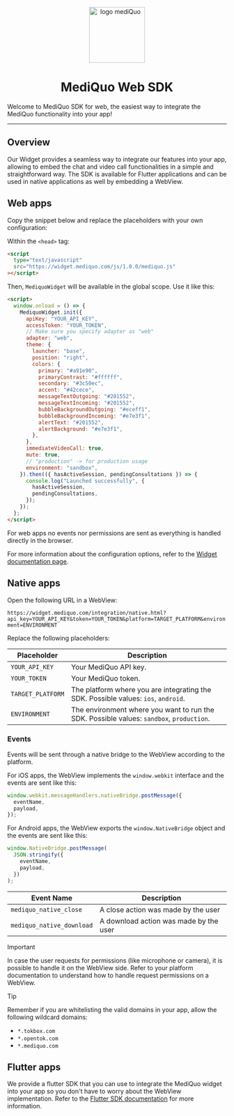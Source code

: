 <p align="center">
  <img height="128px" src="https://marqueting.s3.eu-central-1.amazonaws.com/assets/logo_rounded.png" title="logo mediQuo">
</p>

<h1 align="center">MediQuo Web SDK</h1>

Welcome to MediQuo SDK for web, the easiest way to integrate the MediQuo functionality into your app!

---

## Overview

Our Widget provides a seamless way to integrate our features into your app, allowing to embed the chat and video call functionalities in a simple and straightforward way. The SDK is available for Flutter applications and can be used in native applications as well by embedding a WebView.

## Web apps

Copy the snippet below and replace the placeholders with your own configuration:

Within the `<head>` tag:

```html
<script
  type="text/javascript"
  src="https://widget.mediquo.com/js/1.0.0/mediquo.js"
></script>
```

Then, `MediquoWidget` will be available in the global scope. Use it like this:

```html
<script>
  window.onload = () => {
    MediquoWidget.init({
      apiKey: "YOUR_API_KEY",
      accessToken: "YOUR_TOKEN",
      // Make sure you specify adapter as "web"
      adapter: "web",
      theme: {
        launcher: "base",
        position: "right",
        colors: {
          primary: "#a91e90",
          primaryContrast: "#ffffff",
          secondary: "#3c50ec",
          accent: "#42cece",
          messageTextOutgoing: "#201552",
          messageTextIncoming: "#201552",
          bubbleBackgroundOutgoing: "#eceff1",
          bubbleBackgroundIncoming: "#e7e3f1",
          alertText: "#201552",
          alertBackground: "#e7e3f1",
        },
      },
      immediateVideoCall: true,
      mute: true,
      // "production" -> for production usage
      environment: "sandbox",
    }).then(({ hasActiveSession, pendingConsultations }) => {
      console.log("Launched successfully", {
        hasActiveSession,
        pendingConsultations,
      });
    });
  };
</script>
```

For web apps no events nor permissions are sent as everything is handled directly in the browser.

For more information about the configuration options, refer to the [Widget documentation page](https://developer.mediquo.com/docs/sdk/widget/introduction/).

## Native apps

Open the following URL in a WebView:

`https://widget.mediquo.com/integration/native.html?api_key=YOUR_API_KEY&token=YOUR_TOKEN&platform=TARGET_PLATFORM&environment=ENVIRONMENT`

Replace the following placeholders:

| Placeholder       | Description                                                                              |
| ----------------- | ---------------------------------------------------------------------------------------- |
| `YOUR_API_KEY`    | Your MediQuo API key.                                                                    |
| `YOUR_TOKEN`      | Your MediQuo token.                                                                      |
| `TARGET_PLATFORM` | The platform where you are integrating the SDK. Possible values: `ios`, `android`.       |
| `ENVIRONMENT`     | The environment where you want to run the SDK. Possible values: `sandbox`, `production`. |

### Events

Events will be sent through a native bridge to the WebView according to the platform.

For iOS apps, the WebView implements the `window.webkit` interface and the events are sent like this:

```javascript
window.webkit.messageHandlers.nativeBridge.postMessage({
  eventName,
  payload,
});
```

For Android apps, the WebView exports the `window.NativeBridge` object and the events are sent like this:

```javascript
window.NativeBridge.postMessage(
  JSON.stringify({
    eventName,
    payload,
  })
);
```

| Event Name                | Description                            |
| ------------------------- | -------------------------------------- |
| `mediquo_native_close`    | A close action was made by the user    |
| `mediquo_native_download` | A download action was made by the user |

> [!IMPORTANT]  
> In case the user requests for permissions (like microphone or camera), it is possible to handle it on the WebView side. Refer to your platform documentation to understand how to handle request permissions on a WebView.

> [!TIP]
> Remember if you are whitelisting the valid domains in your app, allow the following wildcard domains:
>
> - `*.tokbox.com`
> - `*.opentok.com`
> - `*.mediquo.com`

## Flutter apps

We provide a flutter SDK that you can use to integrate the MediQuo widget into your app so you don't have to worry about the WebView implementation. Refer to the [Flutter SDK documentation](https://github.com/mediquo/mediquo-flutter-sdk) for more information.
